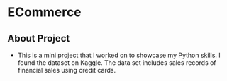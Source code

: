 # ECommerce
## About Project
- This is a mini project that I worked on to showcase my Python skills. I found the dataset on Kaggle. The data set includes sales records of financial sales using credit cards.
